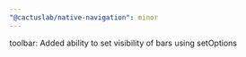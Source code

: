 ```yaml
---
"@cactuslab/native-navigation": minor
---
```


toolbar: Added ability to set visibility of bars using setOptions

